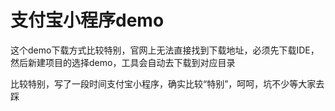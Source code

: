 # 支付宝小程序demo

这个demo下载方式比较特别，官网上无法直接找到下载地址，必须先下载IDE，然后新建项目的选择demo，工具会自动去下载到对应目录

比较特别，写了一段时间支付宝小程序，确实比较“特别”，呵呵，坑不少等大家去踩
